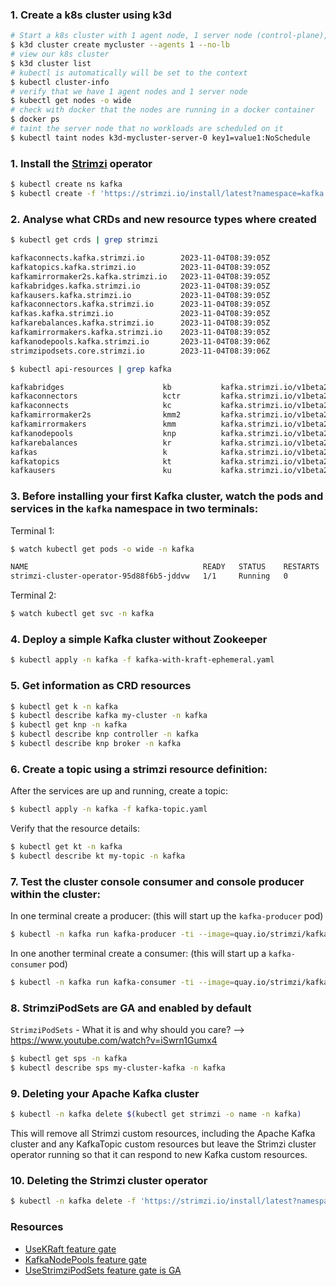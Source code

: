 
### 1. Create a k8s cluster using k3d

```bash
# Start a k8s cluster with 1 agent node, 1 server node (control-plane), we disable the loadbalancer in front of the server nodes
$ k3d cluster create mycluster --agents 1 --no-lb
# view our k8s cluster 
$ k3d cluster list
# kubectl is automatically will be set to the context
$ kubectl cluster-info
# verify that we have 1 agent nodes and 1 server node
$ kubectl get nodes -o wide
# check with docker that the nodes are running in a docker container
$ docker ps
# taint the server node that no workloads are scheduled on it
$ kubectl taint nodes k3d-mycluster-server-0 key1=value1:NoSchedule
```

### 1. Install the [Strimzi](https://strimzi.io/) operator

```bash
$ kubectl create ns kafka
$ kubectl create -f 'https://strimzi.io/install/latest?namespace=kafka' -n kafka
```

### 2. Analyse what CRDs and new resource types where created

```bash
$ kubectl get crds | grep strimzi

kafkaconnects.kafka.strimzi.io        2023-11-04T08:39:05Z
kafkatopics.kafka.strimzi.io          2023-11-04T08:39:05Z
kafkamirrormaker2s.kafka.strimzi.io   2023-11-04T08:39:05Z
kafkabridges.kafka.strimzi.io         2023-11-04T08:39:05Z
kafkausers.kafka.strimzi.io           2023-11-04T08:39:05Z
kafkaconnectors.kafka.strimzi.io      2023-11-04T08:39:05Z
kafkas.kafka.strimzi.io               2023-11-04T08:39:05Z
kafkarebalances.kafka.strimzi.io      2023-11-04T08:39:05Z
kafkamirrormakers.kafka.strimzi.io    2023-11-04T08:39:05Z
kafkanodepools.kafka.strimzi.io       2023-11-04T08:39:06Z
strimzipodsets.core.strimzi.io        2023-11-04T08:39:06Z
```

```bash
$ kubectl api-resources | grep kafka

kafkabridges                      kb           kafka.strimzi.io/v1beta2               true         KafkaBridge
kafkaconnectors                   kctr         kafka.strimzi.io/v1beta2               true         KafkaConnector
kafkaconnects                     kc           kafka.strimzi.io/v1beta2               true         KafkaConnect
kafkamirrormaker2s                kmm2         kafka.strimzi.io/v1beta2               true         KafkaMirrorMaker2
kafkamirrormakers                 kmm          kafka.strimzi.io/v1beta2               true         KafkaMirrorMaker
kafkanodepools                    knp          kafka.strimzi.io/v1beta2               true         KafkaNodePool
kafkarebalances                   kr           kafka.strimzi.io/v1beta2               true         KafkaRebalance
kafkas                            k            kafka.strimzi.io/v1beta2               true         Kafka
kafkatopics                       kt           kafka.strimzi.io/v1beta2               true         KafkaTopic
kafkausers                        ku           kafka.strimzi.io/v1beta2               true         KafkaUser
```

### 3. Before installing your first Kafka cluster, watch the pods and services in the `kafka` namespace in two terminals:

Terminal 1:
```bash
$ watch kubectl get pods -o wide -n kafka
```

```bash
NAME                                       READY   STATUS    RESTARTS   AGE     IP          NODE                    NOMINATED NODE   READINESS GATES
strimzi-cluster-operator-95d88f6b5-jddvw   1/1     Running   0          3m13s   10.42.0.4   k3d-mycluster-agent-0   <none>           <none>
```

Terminal 2:
```bash
$ watch kubectl get svc -n kafka
```

### 4. Deploy a simple Kafka cluster without Zookeeper

```bash
$ kubectl apply -n kafka -f kafka-with-kraft-ephemeral.yaml 
```


### 5. Get information as CRD resources

```bash
$ kubectl get k -n kafka
$ kubectl describe kafka my-cluster -n kafka
$ kubectl get knp -n kafka
$ kubectl describe knp controller -n kafka
$ kubectl describe knp broker -n kafka
```

### 6. Create a topic using a strimzi resource definition:

After the services are up and running, create a topic:

```bash
$ kubectl apply -n kafka -f kafka-topic.yaml
```

Verify that the resource details:

```bash
$ kubectl get kt -n kafka
$ kubectl describe kt my-topic -n kafka
```

### 7. Test the cluster console consumer and console producer within the cluster:

In one terminal create a producer: (this will start up the `kafka-producer` pod)

```bash
$ kubectl -n kafka run kafka-producer -ti --image=quay.io/strimzi/kafka:0.38.0-kafka-3.6.0 --rm=true --restart=Never -- bin/kafka-console-producer.sh --bootstrap-server my-cluster-kafka-bootstrap:9092 --topic my-topic
```

In one another terminal create a consumer: (this will start up a `kafka-consumer` pod)

```bash
$ kubectl -n kafka run kafka-consumer -ti --image=quay.io/strimzi/kafka:0.38.0-kafka-3.6.0 --rm=true --restart=Never -- bin/kafka-console-consumer.sh --bootstrap-server my-cluster-kafka-bootstrap:9092 --topic my-topic --from-beginning
```

### 8. StrimziPodSets are GA and enabled by default

`StrimziPodSets` - What it is and why should you care? --> https://www.youtube.com/watch?v=iSwrn1Gumx4

```bash
$ kubectl get sps -n kafka
$ kubectl describe sps my-cluster-kafka -n kafka
```

### 9. Deleting your Apache Kafka cluster

```bash
$ kubectl -n kafka delete $(kubectl get strimzi -o name -n kafka)
```
This will remove all Strimzi custom resources, including the Apache Kafka cluster and any KafkaTopic custom resources 
but leave the Strimzi cluster operator running so that it can respond to new Kafka custom resources.

### 10. Deleting the Strimzi cluster operator

```bash
$ kubectl -n kafka delete -f 'https://strimzi.io/install/latest?namespace=kafka'
```

### Resources

- [UseKRaft feature gate](https://strimzi.io/docs/operators/latest/deploying#ref-operator-use-kraft-feature-gate-str)
- [KafkaNodePools feature gate](https://strimzi.io/docs/operators/latest/deploying#ref-operator-kafka-node-pools-feature-gate-str)
- [UseStrimziPodSets feature gate is GA](https://strimzi.io/docs/operators/latest/deploying#ref-operator-use-strimzi-pod-sets-feature-gate-str) 